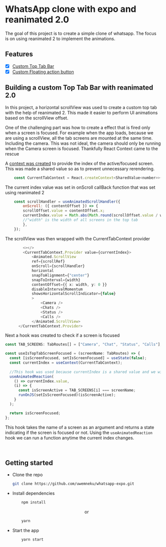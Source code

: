 # WhatsApp clone with expo and reanimated 2.0

The goal of this project is to create a simple clone of whatsapp. The focus is on using reanimated 2 to implement the animations.

## Features

- [X] [Custom Top Tab Bar](./src/screens/Tab/index.tsx)
- [X] [Custom Floating action button](./src/screens/Tab/components/FAB.tsx)

## Building a custom Top Tab Bar with reanimated 2.0 

In this project, a horizontal scrollView was used to create a custom top tab with the help of reanimated 2. This made it easier to perform UI animations based on the scrollView offset. 

One of the challenging part was how to create a effect that is fired only when a screen is focused. For example when the app loads, because we are using a scrollView, all the tab screens are mounted at the same time. Including the camera. This was not ideal, the camera should only be running when the Camera screen is focused. Thankfully React Context came to the rescue

A [context was created](src\context\TabBar.ts) to provide the index of the active/focused screen. This was made a shared value so as to prevent unnecessary rerendering.

```js
    const CurrentTabContext = React.createContext<SharedValue<number>>(undefined);
```

The current index value was set in onScroll callBack function that was set using reanimated 2

```js
    const scrollHandler = useAnimatedScrollHandler({
        onScroll: ({ contentOffset }) => {
        scrollOffset.value = contentOffset.x;
        currentIndex.value = Math.abs(Math.round(scrollOffset.value / width));
        //"width" is the width of all screens in the top tab 
        },
    });
```

The scrollView was then wrapped with the CurrentTabContext provider

```ts
        <></>
        <CurrentTabContext.Provider value={currentIndex}>
            <Animated.ScrollView
            ref={scrollRef}
            onScroll={scrollHandler}
            horizontal
            snapToAlignment={"center"}
            snapToInterval={width}
            contentOffset={{ x: width, y: 0 }}
            disableIntervalMomentum
            showsHorizontalScrollIndicator={false}
            >
                <Camera />
                <Chats />
                <Status />
                <Calls />
            </Animated.ScrollView>
      </CurrentTabContext.Provider>
```

Next a hook was created to check if a screen is focused

```js
const TAB_SCREENS: TabRoutes[] = ["Camera", "Chat", "Status", "Calls"];

const useIsTopTabScreenFocused = (screenName: TabRoutes) => {
  const [isScreenFocused, setIsScreenFocused] = useState(false);
  const currentIndex = useContext(CurrentTabContext);
  
  //This hook was used because currentIndex is a shared value and we wish to run a function any time it changes
  useAnimatedReaction(
    () => currentIndex.value,
    (i) => {
      const isScreenActive = TAB_SCREENS[i] === screenName;
      runOnJS(setIsScreenFocused)(isScreenActive);
    }
  );

  return isScreenFocused;
};
``` 

This hook takes the name of a screen as an argument and returns a state indicating if the screen is focused or not. Using the ```useAnimatedReaction``` hook we can run a function anytime the current index changes.  

<br/>

## Getting started

- Clone the repo
  
    ```bash
    git clone https://github.com/uwemneku/whatsapp-expo.git
    ```

- Install dependencies
  
    ```bash
        npm install
    ```
    <p align="center"> or </p>

    ```bash
        yarn
    ```

- Start the app
  
    ```bash
        yarn start
    ```